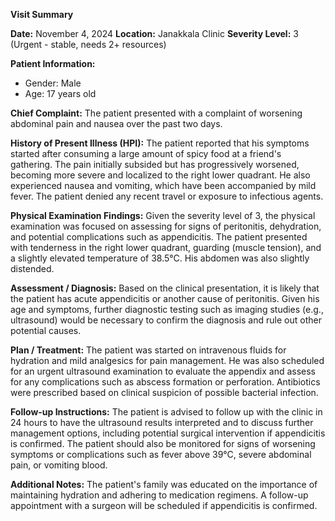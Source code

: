 **Visit Summary**

**Date:** November 4, 2024
**Location:** Janakkala Clinic
**Severity Level:** 3 (Urgent - stable, needs 2+ resources)

**Patient Information:**
- Gender: Male
- Age: 17 years old

**Chief Complaint:**
The patient presented with a complaint of worsening abdominal pain and nausea over the past two days.

**History of Present Illness (HPI):**
The patient reported that his symptoms started after consuming a large amount of spicy food at a friend's gathering. The pain initially subsided but has progressively worsened, becoming more severe and localized to the right lower quadrant. He also experienced nausea and vomiting, which have been accompanied by mild fever. The patient denied any recent travel or exposure to infectious agents.

**Physical Examination Findings:**
Given the severity level of 3, the physical examination was focused on assessing for signs of peritonitis, dehydration, and potential complications such as appendicitis. The patient presented with tenderness in the right lower quadrant, guarding (muscle tension), and a slightly elevated temperature of 38.5°C. His abdomen was also slightly distended.

**Assessment / Diagnosis:**
Based on the clinical presentation, it is likely that the patient has acute appendicitis or another cause of peritonitis. Given his age and symptoms, further diagnostic testing such as imaging studies (e.g., ultrasound) would be necessary to confirm the diagnosis and rule out other potential causes.

**Plan / Treatment:**
The patient was started on intravenous fluids for hydration and mild analgesics for pain management. He was also scheduled for an urgent ultrasound examination to evaluate the appendix and assess for any complications such as abscess formation or perforation. Antibiotics were prescribed based on clinical suspicion of possible bacterial infection.

**Follow-up Instructions:**
The patient is advised to follow up with the clinic in 24 hours to have the ultrasound results interpreted and to discuss further management options, including potential surgical intervention if appendicitis is confirmed. The patient should also be monitored for signs of worsening symptoms or complications such as fever above 39°C, severe abdominal pain, or vomiting blood.

**Additional Notes:**
The patient's family was educated on the importance of maintaining hydration and adhering to medication regimens. A follow-up appointment with a surgeon will be scheduled if appendicitis is confirmed.
